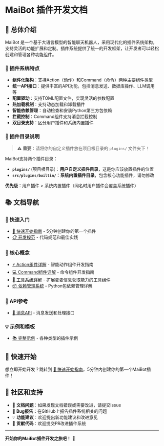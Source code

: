 # MaiBot 插件开发文档

## 📖 总体介绍

MaiBot 是一个基于大语言模型的智能聊天机器人，采用现代化的插件系统架构，支持灵活的功能扩展和定制。插件系统提供了统一的开发框架，让开发者可以轻松创建和管理各种功能组件。

### 🎯 插件系统特点

- **组件化架构**：支持Action（动作）和Command（命令）两种主要组件类型
- **统一API接口**：提供丰富的API功能，包括消息发送、数据库操作、LLM调用等
- **配置驱动**：支持TOML配置文件，实现灵活的参数配置
- **热加载机制**：支持动态加载和卸载插件
- **智能依赖管理**：自动检查和安装Python第三方包依赖
- **拦截控制**：Command组件支持消息拦截控制
- **双目录支持**：区分用户插件和系统内置插件

### 📂 插件目录说明

> ⚠️ **重要**：请将你的自定义插件放在项目根目录的 `plugins/` 文件夹下！

MaiBot支持两个插件目录：

- **`plugins/`** (项目根目录)：**用户自定义插件目录**，这是你应该放置插件的位置
- **`src/plugins/builtin/`**：**系统内置插件目录**，包含核心功能插件，请勿修改

**优先级**：用户插件 > 系统内置插件（同名时用户插件会覆盖系统插件）

## 📚 文档导航

### 🚀 快速入门
- [🚀 快速开始指南](docs/plugins/quick-start.md) - 5分钟创建你的第一个插件
- [📋 开发规范](docs/plugins/development-standards.md) - 代码规范和最佳实践

### 📖 核心概念
- [⚡ Action组件详解](docs/plugins/action-components.md) - 智能动作组件开发指南
- [💻 Command组件详解](docs/plugins/command-components.md) - 命令组件开发指南
- [🔧 工具系统详解](docs/plugins/tool-system.md) - 扩展麦麦信息获取能力的工具组件
- [📦 依赖管理系统](docs/plugins/dependency-management.md) - Python包依赖管理详解

### 🔌 API参考
- [📡 消息API](docs/plugins/api/message-api.md) - 消息发送和处理接口

### 💡 示例和模板
- [📚 完整示例](docs/plugins/examples/complete-examples.md) - 各种类型的插件示例


## 🎉 快速开始

想立即开始开发？跳转到 [🚀 快速开始指南](docs/plugins/quick-start.md)，5分钟内创建你的第一个MaiBot插件！

## 💬 社区和支持

- 📖 **文档问题**：如果发现文档错误或需要改进，请提交Issue
- 🐛 **Bug报告**：在GitHub上报告插件系统相关的问题
- 💡 **功能建议**：欢迎提出新功能建议和改进意见
- 🤝 **贡献代码**：欢迎提交PR改进插件系统

---

**开始你的MaiBot插件开发之旅吧！** 🚀 